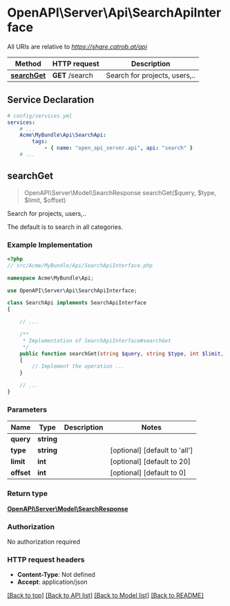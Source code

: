 # OpenAPI\Server\Api\SearchApiInterface

All URIs are relative to *https://share.catrob.at/api*

Method | HTTP request | Description
------------- | ------------- | -------------
[**searchGet**](SearchApiInterface.md#searchGet) | **GET** /search | Search for projects, users,..


## Service Declaration
```yaml
# config/services.yml
services:
    # ...
    Acme\MyBundle\Api\SearchApi:
        tags:
            - { name: "open_api_server.api", api: "search" }
    # ...
```

## **searchGet**
> OpenAPI\Server\Model\SearchResponse searchGet($query, $type, $limit, $offset)

Search for projects, users,..

The default is to search in all categories.

### Example Implementation
```php
<?php
// src/Acme/MyBundle/Api/SearchApiInterface.php

namespace Acme\MyBundle\Api;

use OpenAPI\Server\Api\SearchApiInterface;

class SearchApi implements SearchApiInterface
{

    // ...

    /**
     * Implementation of SearchApiInterface#searchGet
     */
    public function searchGet(string $query, string $type, int $limit, int $offset, int &$responseCode, array &$responseHeaders): ?object
    {
        // Implement the operation ...
    }

    // ...
}
```

### Parameters

Name | Type | Description  | Notes
------------- | ------------- | ------------- | -------------
 **query** | **string**|  |
 **type** | **string**|  | [optional] [default to &#39;all&#39;]
 **limit** | **int**|  | [optional] [default to 20]
 **offset** | **int**|  | [optional] [default to 0]

### Return type

[**OpenAPI\Server\Model\SearchResponse**](../Model/SearchResponse.md)

### Authorization

No authorization required

### HTTP request headers

 - **Content-Type**: Not defined
 - **Accept**: application/json

[[Back to top]](#) [[Back to API list]](../../README.md#documentation-for-api-endpoints) [[Back to Model list]](../../README.md#documentation-for-models) [[Back to README]](../../README.md)


